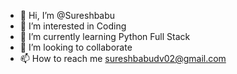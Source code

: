 - 👋 Hi, I’m @Sureshbabu
- 👀 I’m interested in Coding
- 🌱 I’m currently learning Python Full Stack 
- 💞️ I’m looking to collaborate 
- 📫 How to reach me sureshbabudv02@gmail.com

<!---
Sureshbabudv02/Sureshbabudv02 is a ✨ special ✨ repository because its `README.md` (this file) appears on your GitHub profile.
You can click the Preview link to take a look at your changes.
--->
